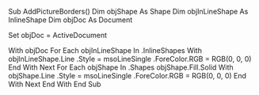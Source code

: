 Sub AddPictureBorders()
  Dim objShape As Shape
  Dim objInLineShape As InlineShape
  Dim objDoc As Document
 
  Set objDoc = ActiveDocument
 
  With objDoc
    For Each objInLineShape In .InlineShapes
      With objInLineShape.Line
        .Style = msoLineSingle
        .ForeColor.RGB = RGB(0, 0, 0)
      End With
    Next
    For Each objShape In .Shapes
      objShape.Fill.Solid
      With objShape.Line
        .Style = msoLineSingle
        .ForeColor.RGB = RGB(0, 0, 0)
      End With
    Next
  End With
End Sub
